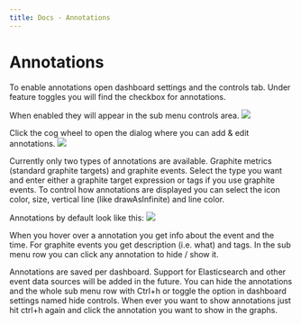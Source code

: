 ```yaml
---
title: Docs - Annotations
---
```


# Annotations

To enable annotations open dashboard settings and the controls tab.
Under feature toggles you will find the checkbox for annotations.

When enabled they will appear in the sub menu controls area.
![](annotations_submenu1.png)

Click the cog wheel to open the dialog where you can add & edit annotations.
![](annotations_dialog1.png)

Currently only two types of annotations are available. Graphite metrics (standard graphite targets) and graphite events. Select the type you want and enter either a graphite target expression or tags if you use graphite events. To control how annotations are displayed you can select the icon color, size, vertical line (like drawAsInfinite) and line color.

Annotations by default look like this:
![](annotated_graph1.png)

When you hover over a annotation you get info about the event and the time. For graphite events you get description (i.e. what) and tags. In the sub menu row you can click any annotation to hide / show it.

Annotations are saved per dashboard. Support for Elasticsearch and other event data sources will be added in the future. You can hide the annotations and the whole sub menu row with Ctrl+h or toggle the option in dashboard settings named hide controls. When ever you want to show annotations just hit ctrl+h again and click the annotation you want to show in the graphs.

